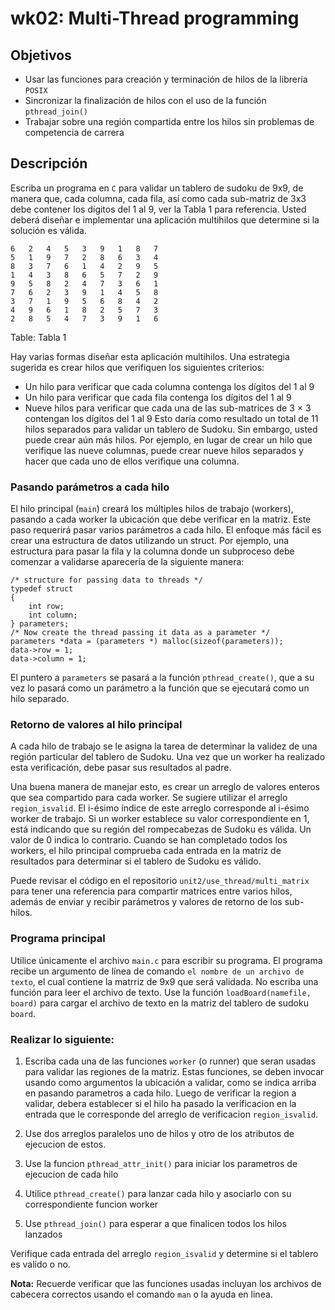 # wk02: Multi-Thread programming
## Objetivos
- Usar las funciones para creación y terminación de hilos de la librería `POSIX`
- Sincronizar la finalización de hilos con el uso de la función `pthread_join()`
- Trabajar sobre una región compartida entre los hilos sin problemas de competencia de carrera
## Descripción
Escriba un programa en `C` para validar un tablero de sudoku de 9x9, de manera que, cada columna, cada fila, así como cada sub-matriz de 3x3 debe contener los dígitos del 1 al 9, 
ver la Tabla 1 para referencia. Usted deberá diseñar e implementar una aplicación multihilos que determine si la solución es válida.

```
6	2	4	5	3	9	1	8	7
5	1	9	7	2	8	6	3	4
8	3	7	6	1	4	2	9	5
1	4	3	8	6	5	7	2	9
9	5	8	2	4	7	3	6	1
7	6	2	3	9	1	4	5	8
3	7	1	9	5	6	8	4	2
4	9	6	1	8	2	5	7	3
2	8	5	4	7	3	9	1	6
```
Table: Tabla 1

Hay varias formas diseñar esta aplicación multihilos. Una estrategia sugerida es crear hilos que verifiquen los siguientes criterios:

- Un hilo para verificar que cada columna contenga los dígitos del 1 al 9
- Un hilo para verificar que cada fila contenga los dígitos del 1 al 9
- Nueve hilos para verificar que cada una de las sub-matrices de 3 × 3 contengan los dígitos del 1 al 9
Esto daría como resultado un total de 11 hilos separados para validar un tablero de Sudoku. Sin embargo, usted puede crear aún más hilos. Por ejemplo, en lugar de crear un hilo que verifique las nueve columnas, puede crear nueve hilos separados y hacer que cada uno de ellos verifique una columna.

### Pasando parámetros a cada hilo
El hilo principal (`main`) creará los múltiples hilos de trabajo (workers), pasando a cada worker la ubicación que debe verificar en la matriz. 
Este paso requerirá pasar varios parámetros a cada hilo. El enfoque más fácil es crear una estructura de datos utilizando un struct. 
Por ejemplo, una estructura para pasar la fila y la columna donde un subproceso debe comenzar a validarse aparecería de la siguiente manera:

```
/* structure for passing data to threads */ 
typedef struct 
{ 
    int row; 
    int column; 
} parameters; 
/* Now create the thread passing it data as a parameter */ 
parameters *data = (parameters *) malloc(sizeof(parameters)); 
data->row = 1; 
data->column = 1;
```

El puntero a `parameters` se pasará a la función `pthread_create()`, que a su vez lo pasará como un parámetro a la función que se ejecutará como un hilo separado.

### Retorno de valores al hilo principal
A cada hilo de trabajo se le asigna la tarea de determinar la validez de una región particular del tablero de Sudoku. 
Una vez que un worker ha realizado esta verificación, debe pasar sus resultados al padre.

Una buena manera de manejar esto, es crear un arreglo de valores enteros que sea compartido para cada worker. 
Se sugiere utilizar el arreglo `region_isvalid`. El i-ésimo índice de este arreglo corresponde al i-ésimo worker de trabajo. 
Si un worker establece su valor correspondiente en 1, está indicando que su región del rompecabezas de Sudoku es válida. Un valor de 0 indica lo contrario. 
Cuando se han completado todos los workers, el hilo principal comprueba cada entrada en la matriz de resultados para determinar si el tablero de Sudoku es válido.

Puede revisar el código en el repositorio `unit2/use_thread/multi_matrix` para tener una referencia para compartir matrices entre varios hilos, además de enviar y recibir parámetros y valores de retorno de los sub-hilos.

### Programa principal
Utilice únicamente el archivo `main.c` para escribir su programa. 
El programa recibe un argumento de línea de comando `el nombre de un archivo de texto`, el cual contiene la matrriz de 9x9 que será validada. 
No escriba una función para leer el archivo de texto. Use la función `loadBoard(namefile, board)` para cargar el archivo de texto en la matriz del tablero de sudoku `board`.

### Realizar lo siguiente:

1. Escriba cada una de las funciones `worker` (o runner) que seran usadas para validar las regiones de la matriz.
Estas funciones, se deben invocar usando como argumentos la ubicación a validar, como se indica arriba en pasando parametros a cada hilo.
Luego de verificar la region a validar, debera establecer si el hilo ha pasado la verificacion en la entrada que le corresponde del arreglo de verificacion `region_isvalid`.

2. Use dos arreglos paralelos uno de hilos y otro de los atributos de ejecucion de estos.

3. Use la funcion `pthread_attr_init()` para iniciar los parametros de ejecucion de cada hilo

4. Utilice `pthread_create()` para lanzar cada hilo y asociarlo con su correspondiente funcion worker

5. Use `pthread_join()` para esperar a que finalicen todos los hilos lanzados

Verifique cada entrada del arreglo `region_isvalid` y determine si el tablero es valido o no.

**Nota:** Recuerde verificar que las funciones usadas incluyan los archivos de cabecera correctos usando el comando `man` o la ayuda en linea.
